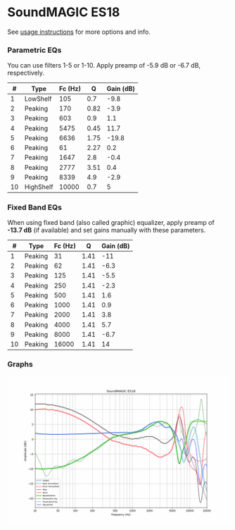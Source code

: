 # SoundMAGIC ES18
See [usage instructions](https://github.com/jaakkopasanen/AutoEq#usage) for more options and info.

### Parametric EQs
You can use filters 1-5 or 1-10. Apply preamp of -5.9 dB or -6.7 dB, respectively.

|   # | Type      |   Fc (Hz) |    Q |   Gain (dB) |
|-----|-----------|-----------|------|-------------|
|   1 | LowShelf  |       105 | 0.7  |        -9.8 |
|   2 | Peaking   |       170 | 0.82 |        -3.9 |
|   3 | Peaking   |       603 | 0.9  |         1.1 |
|   4 | Peaking   |      5475 | 0.45 |        11.7 |
|   5 | Peaking   |      6636 | 1.75 |       -19.8 |
|   6 | Peaking   |        61 | 2.27 |         0.2 |
|   7 | Peaking   |      1647 | 2.8  |        -0.4 |
|   8 | Peaking   |      2777 | 3.51 |         0.4 |
|   9 | Peaking   |      8339 | 4.9  |        -2.9 |
|  10 | HighShelf |     10000 | 0.7  |         5   |

### Fixed Band EQs
When using fixed band (also called graphic) equalizer, apply preamp of **-13.7 dB** (if available) and set gains manually with these parameters.

|   # | Type    |   Fc (Hz) |    Q |   Gain (dB) |
|-----|---------|-----------|------|-------------|
|   1 | Peaking |        31 | 1.41 |       -11   |
|   2 | Peaking |        62 | 1.41 |        -6.3 |
|   3 | Peaking |       125 | 1.41 |        -5.5 |
|   4 | Peaking |       250 | 1.41 |        -2.3 |
|   5 | Peaking |       500 | 1.41 |         1.6 |
|   6 | Peaking |      1000 | 1.41 |         0.9 |
|   7 | Peaking |      2000 | 1.41 |         3.8 |
|   8 | Peaking |      4000 | 1.41 |         5.7 |
|   9 | Peaking |      8000 | 1.41 |        -6.7 |
|  10 | Peaking |     16000 | 1.41 |        14   |

### Graphs
![](./SoundMAGIC%20ES18.png)
